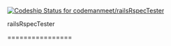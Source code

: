 [ ![Codeship Status for codemanmeet/railsRspecTester](https://codeship.com/projects/9e1cbfb0-52a5-0132-350c-1e034fd16c6e/status)](https://codeship.com/projects/48689)

railsRspecTester 

================
